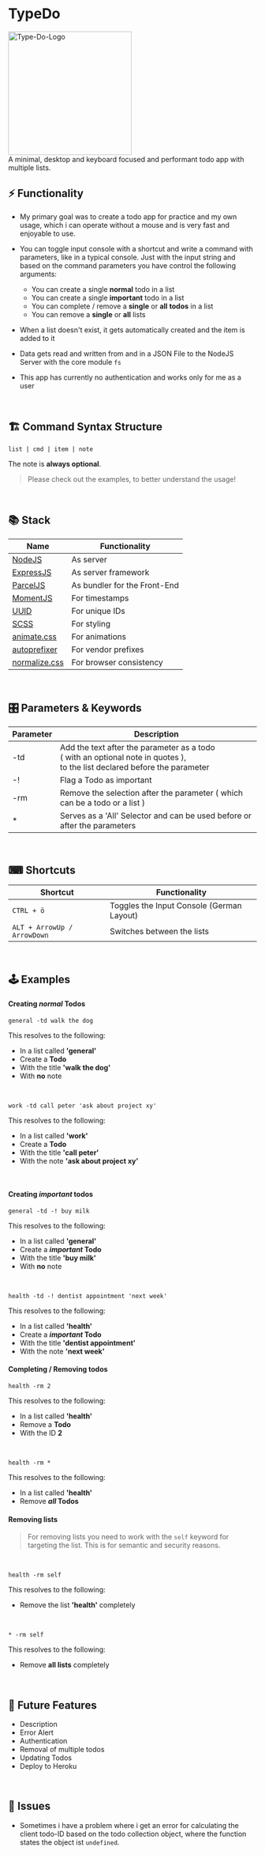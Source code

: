# TypeDo
<div>
<img src="https://i.ibb.co/RcMZtpZ/Type-Do-Logo.png" alt="Type-Do-Logo" border="0" width="250px">
</div>
A minimal, desktop and keyboard focused and performant todo app with multiple lists.

## ⚡ Functionality

- My primary goal was to create a todo app for practice and my own usage, which i can operate without a mouse and is very fast and enjoyable to use.
- You can toggle input console with a shortcut and write a command with parameters, like in a typical console. Just with the input string and based on the command parameters you have control the following arguments:
  - You can create a single **normal** todo in a list
  - You can create a single **important** todo in a list
  - You can complete / remove a **single** or **all** **todos** in a list
  - You can remove a **single** or **all** lists

- When a list doesn't exist, it gets automatically created and the item is added to it
- Data gets read and written from and in a JSON File to the NodeJS Server with the core module `fs`
- This app has currently no authentication and works only for me as a user

<br>

## 🏗 Command Syntax Structure

```
list | cmd | item | note
```

The note is **always optional**.

> Please check out the examples, to better understand the usage!

<br>

## 📚 Stack

| Name                                                       | Functionality                |
| ---------------------------------------------------------- | ---------------------------- |
| [NodeJS](https://nodejs.org/)                              | As server                    |
| [ExpressJS](http://expressjs.com/)                         | As server framework          |
| [ParcelJS](https://parceljs.org)                           | As bundler for the Front-End |
| [MomentJS](https://momentjs.com)                           | For timestamps               |
| [UUID](https://www.npmjs.com/package/uuidv4)               | For unique IDs               |
| [SCSS](https://sass-lang.com)                              | For styling                  |
| [animate.css](https://daneden.github.io/animate.css/)      | For animations               |
| [autoprefixer](https://www.npmjs.com/package/autoprefixer) | For vendor prefixes          |
| [normalize.css](http://necolas.github.io/normalize.css/)   | For browser consistency      |

<br>

## 🎛 Parameters & Keywords

| Parameter | Description                                                                                                                         |
| --------- | ----------------------------------------------------------------------------------------------------------------------------------- |
| -td       | Add the text after the parameter as a todo <br> ( with an optional note in quotes ), <br> to the list declared before the parameter |
| -!        | Flag a Todo as important                                                                                                            |
| -rm       | Remove the selection after the parameter ( which can be a todo or a list )                                                          |
| \*        | Serves as a 'All' Selector and can be used before or after the parameters                                                           |

<br>

## ⌨ Shortcuts

| Shortcut                    | Functionality                             |
| --------------------------- | ----------------------------------------- |
| `CTRL + ö`                  | Toggles the Input Console (German Layout) |
| `ALT + ArrowUp / ArrowDown` | Switches between the lists                |

<br>

## 🕹 Examples

#### Creating _normal_ Todos

```
general -td walk the dog
```

This resolves to the following:

- In a list called **'general'**
- Create a **Todo**
- With the title **'walk the dog'**
- With **no** note

<br>

```
work -td call peter 'ask about project xy'
```

This resolves to the following:

- In a list called **'work'**
- Create a **Todo**
- With the title **'call peter'**
- With the note **'ask about project xy'**

<br>

#### Creating _important_ todos

```
general -td -! buy milk
```

This resolves to the following:

- In a list called **'general'**
- Create a **_important_ Todo**
- With the title **'buy milk'**
- With **no** note

<br>

```
health -td -! dentist appointment 'next week'
```

This resolves to the following:

- In a list called **'health'**
- Create a **_important_ Todo**
- With the title **'dentist appointment'**
- With the note **'next week'**

#### Completing / Removing todos

```
health -rm 2
```

This resolves to the following:

- In a list called **'health'**
- Remove a **Todo**
- With the ID **2**

<br>

```
health -rm *
```

This resolves to the following:

- In a list called **'health'**
- Remove **_all_ Todos**

#### Removing lists

> For removing lists you need to work with the `self` keyword for targeting the list.
> This is for semantic and security reasons.

<br>

```
health -rm self
```

This resolves to the following:

- Remove the list **'health'** completely

<br>

```
* -rm self
```

This resolves to the following:

- Remove **all lists** completely

<br>

## 🔭 Future Features

- Description
- Error Alert
- Authentication
- Removal of multiple todos
- Updating Todos
- Deploy to Heroku

<br>

## 🐞 Issues

- Sometimes i have a problem where i get an error for calculating the client todo-ID based on the todo collection object, where the function states the object ist `undefined`.
